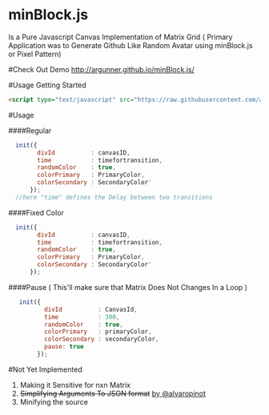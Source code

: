 # minBlock.js
Is a Pure Javascript Canvas Implementation of Matrix Grid ( Primary Application was to Generate Github Like Random Avatar using minBlock.js or Pixel Pattern)



#Check Out Demo
http://argunner.github.io/minBlock.js/

#Usage
Getting Started
```html
<script type="text/javascript" src="https://raw.githubusercontent.com/argunner/minBlock.js/master/index.js"></script>
```

#Usage

####Regular
```js
  init({
        divId          : canvasID,
        time           : timefortransition,
        randomColor    : true,
        colorPrimary   : PrimaryColor,
        colorSecondary : SecondaryColor'
      });
  //here "time" defines the Delay between two transitions
````

####Fixed Color
```js
  init({
        divId          : canvasID,
        time           : timefortransition,
        randomColor    : true,
        colorPrimary   : PrimaryColor,
        colorSecondary : SecondaryColor'
      });


```

####Pause ( This'll make sure that Matrix Does Not Changes In a Loop )
```js
   init({
          divId          : CanvasId,
          time           : 300,
          randomColor    : true,
          colorPrimary   : primaryColor,
          colorSecondary : secondaryColor,
          pause: true
        });


  ```

#Not Yet Implemented
1. Making it Sensitive for nxn Matrix
2. ~~Simplifying Arguments To JSON format~~ [by @alvaropinot](https://github.com/alvaropinot)
3. Minifying the source

